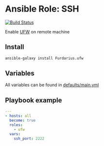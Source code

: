 # Ansible Role: SSH
[![Build Status](https://travis-ci.org/Furdarius/ansible-ufw.svg?branch=master)](https://travis-ci.org/Furdarius/ansible-ufw)

Enable [UFW](https://help.ubuntu.com/community/UFW) on remote machine

## Install

```bash
ansible-galaxy install Furdarius.ufw
```

## Variables

All variables can be found in [defaults/main.yml](https://github.com/Furdarius/ansible-ufw/blob/master/defaults/main.yml)

## Playbook example

```yaml
---
- hosts: all
  become: true
  roles:
    - ufw
  vars:
    ssh_port: 2222
```
